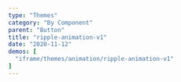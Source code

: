 ```yaml
---
type: "Themes"
category: "By Component"
parent: "Button"
title: "ripple-animation-v1"
date: "2020-11-12"
demos: [
  "iframe/themes/animation/ripple-animation-v1"
]
---
```

